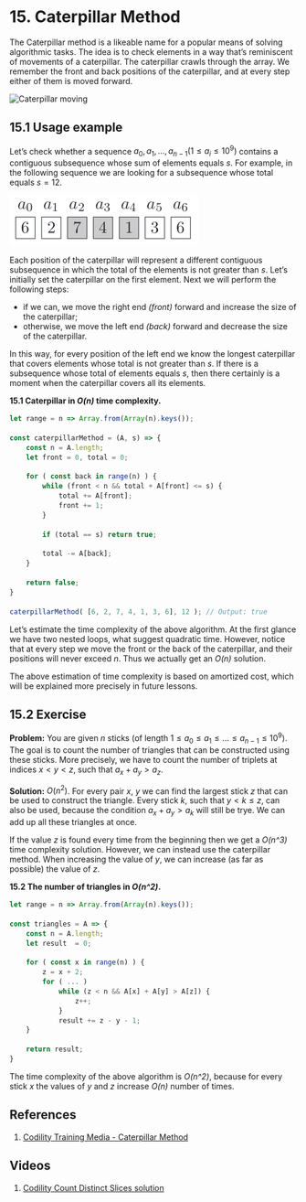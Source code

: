 # 15. Caterpillar Method

The Caterpillar method is a likeable name for a popular means of solving algorithmic tasks. The idea is to check elements in a way that’s reminiscent of movements of a caterpillar. The caterpillar crawls through the array. We remember the front and back positions of the caterpillar, and at every step either of them is moved forward.

![Caterpillar moving](/.attachments/moving-caterpillar.gif)

## 15.1 Usage example

Let’s check whether a sequence ${a_0, a_1, \dots, a_{n − 1} (1 \leq a_i \leq 10^9)}$ contains a contiguous subsequence whose sum of elements equals $s$. For example, in the following sequence we are looking for a subsequence whose total equals $s = 12$.

![Sub-sequence in a sequence](/.attachments/caterpillar-sequence.png)


Each position of the caterpillar will represent a different contiguous subsequence in which the total of the elements is not greater than $s$. Let’s initially set the caterpillar on the first element. Next we will perform the following steps:

 - if we can, we move the right end _(front)_ forward and increase the size of the caterpillar;
 - otherwise, we move the left end _(back)_ forward and decrease the size of the caterpillar.

 In this way, for every position of the left end we know the longest caterpillar that covers elements whose total is not greater than $s$. If there is a subsequence whose total of elements equals $s$, then there certainly is a moment when the caterpillar covers all its elements.

**15.1 Caterpillar in _O(n)_ time complexity.**
```js
let range = n => Array.from(Array(n).keys());

const caterpillarMethod = (A, s) => {
    const n = A.length;
    let front = 0, total = 0;

    for ( const back in range(n) ) {
        while (front < n && total + A[front] <= s) {
            total += A[front];
            front += 1;
        }

        if (total == s) return true;

        total -= A[back];
    }

    return false;
}

caterpillarMethod( [6, 2, 7, 4, 1, 3, 6], 12 ); // Output: true
```

Let’s estimate the time complexity of the above algorithm. At the first glance we have two nested loops, what suggest quadratic time. However, notice that at every step we move the front or the back of the caterpillar, and their positions will never exceed $n$. Thus we actually get an _O(n)_ solution.

The above estimation of time complexity is based on amortized cost, which will be explained more precisely in future lessons.

## 15.2 Exercise

**Problem:** You are given $n$ sticks (of length ${1 \leq a_0 \leq a_1 \leq \dots \leq a_{n − 1} \leq 10^9}$). The goal is to count the number of triangles that can be constructed using these sticks. More precisely, we have to count the number of triplets at indices ${x < y < z}$, such that ${a_x + a_y > a_z}$.

**Solution:** ${O(n^2)}$. For every pair $x$, $y$ we can find the largest stick $z$ that can be used to construct the triangle. Every stick $k$, such that ${y < k \leq z}$, can also be used, because the condition ${a_x + a_y > a_k}$ will still be trye. We can add up all these triangles at once.

If the value $z$ is found every time from the beginning then we get a _O(n^3)_ time complexity solution. However, we can instead use the caterpillar method. When increasing the value of $y$, we can increase (as far as possible) the value of $z$.

**15.2 The number of triangles in _O(n^2)_.**
```js
let range = n => Array.from(Array(n).keys());

const triangles = A => {
    const n = A.length;
    let result  = 0;

    for ( const x in range(n) ) {
        z = x + 2;
        for ( ... )
            while (z < n && A[x] + A[y] > A[z]) {
                z++;
            }
            result += z - y - 1;
    }

    return result;
}
```

The time complexity of the above algorithm is _O(n^2)_, because for every stick $x$ the values of $y$ and $z$ increase _O(n)_ number of times.

## References

1. [Codility Training Media - Caterpillar Method](https://codility.com/media/train/13-CaterpillarMethod.pdf)

## Videos

1. [Codility Count Distinct Slices solution](https://youtu.be/6CkGw6u0n9A)